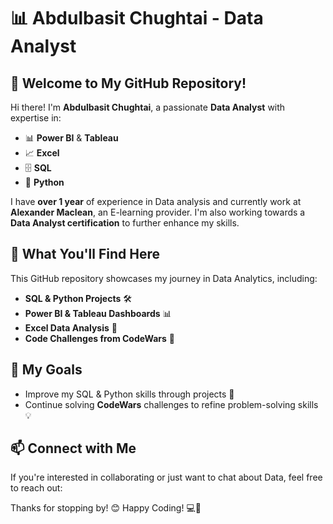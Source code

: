# 📊 Abdulbasit Chughtai - Data Analyst

## 👋 Welcome to My GitHub Repository!
Hi there! I'm **Abdulbasit Chughtai**, a passionate **Data Analyst** with expertise in:

- 📊 **Power BI** & **Tableau**  
- 📈 **Excel**  
- 🗄️ **SQL**  
- 🐍 **Python**  

I have **over 1 year** of experience in Data analysis and currently work at **Alexander Maclean**, an E-learning provider. I'm also working towards a **Data Analyst certification** to further enhance my skills. 

## 🚀 What You'll Find Here
This GitHub repository showcases my journey in Data Analytics, including:

- **SQL & Python Projects** 🛠️
- **Power BI & Tableau Dashboards** 📊
- **Excel Data Analysis** 📑
- **Code Challenges from CodeWars** 🎯

## 🎯 My Goals
- Improve my SQL & Python skills through projects 🚀
- Continue solving **CodeWars** challenges to refine problem-solving skills 💡

## 📫 Connect with Me
If you're interested in collaborating or just want to chat about Data, feel free to reach out:

Thanks for stopping by! 😊 Happy Coding! 💻🚀
